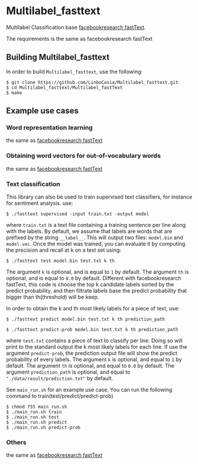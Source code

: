 # Multilabel_fasttext

Multilabel Classification base [facebookresearch fastText](https://github.com/facebookresearch/fastText).

The requirements is the same as facebookresearch fastText



## Building Multilabel_fasttext

In order to build `Multilabel_fasttext`, use the following:

```
$ git clone https://github.com/LinboCasia/Multilabel_fasttext.git
$ cd Multilabel_fasttext/Multilabel_fastText
$ make
```


## Example use cases
### Word representation learning

the same as [facebookresearch fastText](https://github.com/facebookresearch/fastText)

### Obtaining word vectors for out-of-vocabulary words
the same as [facebookresearch fastText](https://github.com/facebookresearch/fastText)

### Text classification

This library can also be used to train supervised text classifiers, for instance for sentiment analysis. use:

```
$ ./fasttext supervised -input train.txt -output model
```

where `train.txt` is a text file containing a training sentence per line along with the labels.
By default, we assume that labels are words that are prefixed by the string `__label__`.
This will output two files: `model.bin` and `model.vec`.
Once the model was trained, you can evaluate it by computing the precision and recall at k on a test set using:

```
$ ./fasttext test model.bin test.txt k th 
```

The argument `k` is optional, and is equal to `1` by default.
The argument `th` is optional, and is equal to `0.0` by default.
Different with facebookresearch fastText, this code is choose the top k candidate labels sorted by the predict probability,
and then filtrate labels base the predict probability that bigger than th(threshold) will be keep.

In order to obtain the k and th most likely labels for a piece of text, use:

```
$ ./fasttext predict model.bin test.txt k th prediction_path
```

```
$ ./fasttext predict-prob model.bin test.txt k th prediction_path
```

where `test.txt` contains a piece of text to classify per line.
Doing so will print to the standard output the k most likely labels for each line.
If use the argument `predict-prob`, the prediction output file will show the predict probability of every labels.
The argument `k` is optional, and equal to `1` by default.
The argument `th` is optional, and equal to `0.0` by default.
The argument `prediction_path` is optional, and equal to `"./data/result/prediction.txt"` by default.

See `main_run.sh` for an example use case.
You can run the following command to train(test/predict/predict-prob)

```
$ chmod 755 main_run.sh
$ ./main_run.sh train
$ ./main_run.sh test
$ ./main_run.sh predict
$ ./main_run.sh predict-prob
```

### Others

the same as [facebookresearch fastText](https://github.com/facebookresearch/fastText)

